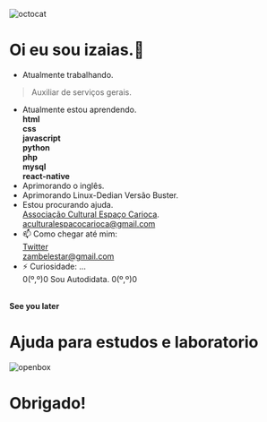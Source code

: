 ![octocat](https://user-images.githubusercontent.com/20734038/116011030-1b655e80-a5f9-11eb-8fe3-8fbdc9fe66b0.png)
# Oi eu sou izaias.👋<br />


- Atualmente trabalhando.<br/>
 > Auxiliar de serviços gerais.<br/>
- Atualmente estou aprendendo.<br/>
**html<br/>
css<br/>
javascript<br/>
python<br/>
php<br/>
mysql<br/>
react-native**<br />
- Aprimorando o inglês.<br/>
- Aprimorando Linux-Dedian Versão Buster.<br/>
- Estou procurando ajuda.<br/>
 [Associação Cultural Espaço Carioca](https://associacaoculturalespacocarioca.000webhostapp.com/index.html).<br/>
 aculturalespacocarioca@gmail.com<br>
- 📫 Como chegar até mim:<br/>
 [Twitter](https://twitter.com/linuxblack)<br/>
zambelestar@gmail.com
- ⚡ Curiosidade: ...<br/>
  0(º,º)0 Sou Autodidata. 0(º,º)0<br /><br />

**See you later**

 # Ajuda para estudos e laboratorio
 ![openbox](https://user-images.githubusercontent.com/20734038/143509108-dff83ac0-aa78-4219-98a5-b76a91b1cd98.png)

# Obrigado!
